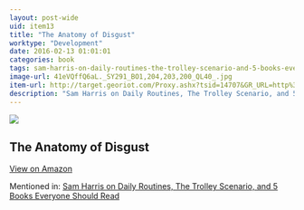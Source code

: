 ```yaml
---
layout: post-wide
uid: item13
title: "The Anatomy of Disgust"
worktype: "Development"
date: 2016-02-13 01:01:01
categories: book
tags: sam-harris-on-daily-routines-the-trolley-scenario-and-5-books-everyone-should-read
image-url: 41eVQffQ6aL._SY291_BO1,204,203,200_QL40_.jpg
item-url: http://target.georiot.com/Proxy.ashx?tsid=14707&GR_URL=http%3A%2F%2Fwww.amazon.com%2FAnatomy-Disgust-William-Ian-Miller%2Fdp%2F0674031555%2F
description: "Sam Harris on Daily Routines, The Trolley Scenario, and 5 Books Everyone Should Read"
---
```

<a href="http://target.georiot.com/Proxy.ashx?tsid=14707&GR_URL=http%3A%2F%2Fwww.amazon.com%2FAnatomy-Disgust-William-Ian-Miller%2Fdp%2F0674031555%2F" target="blank"><img src="../../../../img/thumbs/41eVQffQ6aL._SY291_BO1,204,203,200_QL40_.jpg" class="prod-img"></a>
<h2>The Anatomy of Disgust</h2>
<p><a class="btn btn-primary" href="http://target.georiot.com/Proxy.ashx?tsid=14707&GR_URL=http%3A%2F%2Fwww.amazon.com%2FAnatomy-Disgust-William-Ian-Miller%2Fdp%2F0674031555%2F" target="blank">View on Amazon</a><p>
<p>Mentioned in: <a href="http://fourhourworkweek.com/2015/07/08/sam-harris-on-daily-routines-the-trolley-scenario-and-5-books-everyone-should-read/" target="blank">Sam Harris on Daily Routines, The Trolley Scenario, and 5 Books Everyone Should Read</a></p>
